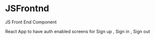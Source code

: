 # JSFrontnd
JS Front End Component

React App to have auth enabled screens for Sign up , Sign in , Sign out
